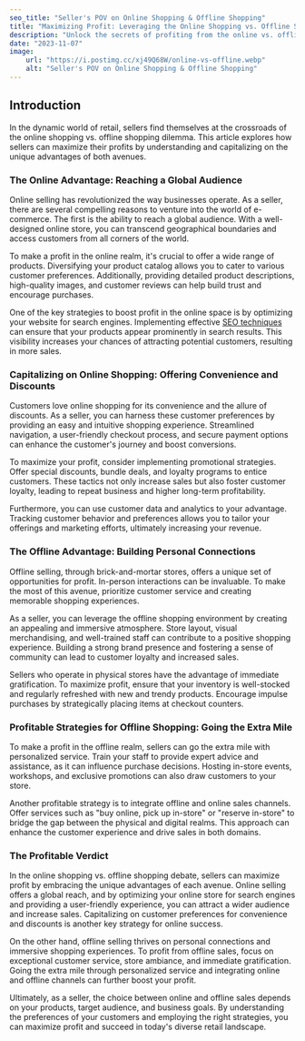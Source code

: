 ```yaml
---
seo_title: "Seller's POV on Online Shopping & Offline Shopping"
title: "Maximizing Profit: Leveraging the Online Shopping vs. Offline Shopping Dilemma"
description: "Unlock the secrets of profiting from the online vs. offline shopping debate as a seller. Discover strategies in this article."
date: "2023-11-07"
image:
    url: "https://i.postimg.cc/xj49Q68W/online-vs-offline.webp"
    alt: "Seller's POV on Online Shopping & Offline Shopping"
---
```


## Introduction

In the dynamic world of retail, sellers find themselves at the crossroads of the online shopping vs. offline shopping dilemma. This article explores how sellers can maximize their profits by understanding and capitalizing on the unique advantages of both avenues.

### The Online Advantage: Reaching a Global Audience

Online selling has revolutionized the way businesses operate. As a seller, there are several compelling reasons to venture into the world of e-commerce. The first is the ability to reach a global audience. With a well-designed online store, you can transcend geographical boundaries and access customers from all corners of the world.

To make a profit in the online realm, it's crucial to offer a wide range of products. Diversifying your product catalog allows you to cater to various customer preferences. Additionally, providing detailed product descriptions, high-quality images, and customer reviews can help build trust and encourage purchases.

One of the key strategies to boost profit in the online space is by optimizing your website for search engines. Implementing effective [SEO techniques](https://www.simplilearn.com/main-types-of-seo-techniques-in-digital-marketing-article) can ensure that your products appear prominently in search results. This visibility increases your chances of attracting potential customers, resulting in more sales.

### Capitalizing on Online Shopping: Offering Convenience and Discounts

Customers love online shopping for its convenience and the allure of discounts. As a seller, you can harness these customer preferences by providing an easy and intuitive shopping experience. Streamlined navigation, a user-friendly checkout process, and secure payment options can enhance the customer's journey and boost conversions.

To maximize your profit, consider implementing promotional strategies. Offer special discounts, bundle deals, and loyalty programs to entice customers. These tactics not only increase sales but also foster customer loyalty, leading to repeat business and higher long-term profitability.

Furthermore, you can use customer data and analytics to your advantage. Tracking customer behavior and preferences allows you to tailor your offerings and marketing efforts, ultimately increasing your revenue.

### The Offline Advantage: Building Personal Connections

Offline selling, through brick-and-mortar stores, offers a unique set of opportunities for profit. In-person interactions can be invaluable. To make the most of this avenue, prioritize customer service and creating memorable shopping experiences.

As a seller, you can leverage the offline shopping environment by creating an appealing and immersive atmosphere. Store layout, visual merchandising, and well-trained staff can contribute to a positive shopping experience. Building a strong brand presence and fostering a sense of community can lead to customer loyalty and increased sales.

Sellers who operate in physical stores have the advantage of immediate gratification. To maximize profit, ensure that your inventory is well-stocked and regularly refreshed with new and trendy products. Encourage impulse purchases by strategically placing items at checkout counters.

### Profitable Strategies for Offline Shopping: Going the Extra Mile

To make a profit in the offline realm, sellers can go the extra mile with personalized service. Train your staff to provide expert advice and assistance, as it can influence purchase decisions. Hosting in-store events, workshops, and exclusive promotions can also draw customers to your store.

Another profitable strategy is to integrate offline and online sales channels. Offer services such as "buy online, pick up in-store" or "reserve in-store" to bridge the gap between the physical and digital realms. This approach can enhance the customer experience and drive sales in both domains.

### The Profitable Verdict

In the online shopping vs. offline shopping debate, sellers can maximize profit by embracing the unique advantages of each avenue. Online selling offers a global reach, and by optimizing your online store for search engines and providing a user-friendly experience, you can attract a wider audience and increase sales. Capitalizing on customer preferences for convenience and discounts is another key strategy for online success.

On the other hand, offline selling thrives on personal connections and immersive shopping experiences. To profit from offline sales, focus on exceptional customer service, store ambiance, and immediate gratification. Going the extra mile through personalized service and integrating online and offline channels can further boost your profit.

Ultimately, as a seller, the choice between online and offline sales depends on your products, target audience, and business goals. By understanding the preferences of your customers and employing the right strategies, you can maximize profit and succeed in today's diverse retail landscape.